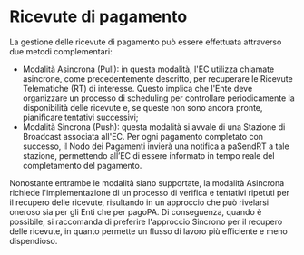 # Ricevute di pagamento

La gestione delle ricevute di pagamento può essere effettuata attraverso due metodi complementari:

* Modalità Asincrona (Pull): in questa modalità, l'EC utilizza chiamate asincrone, come precedentemente descritto, per recuperare le Ricevute Telematiche (RT) di interesse. Questo implica che l'Ente deve organizzare un processo di scheduling per controllare periodicamente la disponibilità delle ricevute e, se queste non sono ancora pronte, pianificare tentativi successivi;
* Modalità Sincrona (Push): questa modalità si avvale di una Stazione di Broadcast associata all'EC. Per ogni pagamento completato con successo, il Nodo dei Pagamenti invierà una notifica a paSendRT a tale stazione, permettendo all’EC di essere informato in tempo reale del completamento del pagamento.

Nonostante entrambe le modalità siano supportate, la modalità Asincrona richiede l'implementazione di un processo di verifica e tentativi ripetuti per il recupero delle ricevute, risultando in un approccio che può rivelarsi oneroso sia per gli Enti che per pagoPA. Di conseguenza, quando è possibile, si raccomanda di preferire l'approccio Sincrono per il recupero delle ricevute, in quanto permette un flusso di lavoro più efficiente e meno dispendioso.
